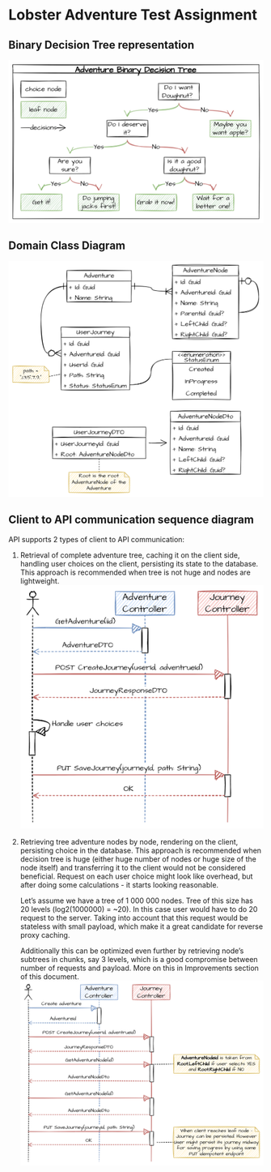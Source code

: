 Lobster Adventure Test Assignment
==============================================================
## Binary Decision Tree representation
![BinaryDecisionTree](docs/BinaryDecisionTree.png)

## Domain Class Diagram
![DomainClassDiagram](docs/DomainClassDiagram.png)

## Client to API communication sequence diagram
API supports 2 types of client to API communication:

1. Retrieval of complete adventure tree, caching it on the client side, handling user choices on the client, persisting its state to the database. This approach is recommended when tree is not huge and nodes are lightweight.
![SequenceClientSideExecution](docs/SequenceClientSideExecution.png)

2. Retrieving tree adventure nodes by node, rendering on the client, persisting choice in the database. 
    This approach is recommended when decision tree is huge (either huge number of nodes or huge size of the node itself) and transferring it to the client would not be considered beneficial. Request on each user choice might look like overhead, but after doing some calculations - it starts looking reasonable. 

    Let’s assume we have a tree of 1 000 000 nodes. Tree of this size has 20 levels (log2(1000000) = ~20). In this case user would have to do 20 request to the server. Taking into account that this request would be stateless with small payload, which make it a great candidate for reverse proxy caching.

    Additionally this can be optimized even further by retrieving node’s subtrees in chunks, say 3 levels, which is a good compromise between number of requests and payload. More on this in Improvements section of this document.
    ![SequenceServerSideExecution](docs/SequenceServerSideExecution.png)
